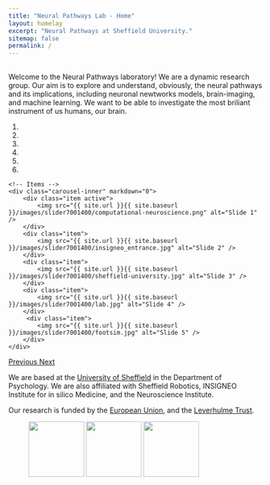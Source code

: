 ```yaml
---
title: "Neural Pathways Lab - Home"
layout: homelay
excerpt: "Neural Pathways at Sheffield University."
sitemap: false 
permalink: /
---
```

                                             
<div style="margin-top: 30px;">
  <p>Welcome to the Neural Pathways laboratory! We are a dynamic research group. Our aim is to explore and understand, obviously, the neural pathways and its implications, including neuronal newtworks models, brain-imaging, and machine learning. We want to be able to investigate the most briliant instrument of us humans, our brain.</p>
</div>


<div markdown="0" id="carousel" class="carousel slide" data-ride="carousel" data-interval="4000" data-pause="hover" >
    <!-- Menu -->
    <ol class="carousel-indicators">
        <li data-target="#carousel" data-slide-to="0" class="active"></li>
        <li data-target="#carousel" data-slide-to="1"></li>
        <li data-target="#carousel" data-slide-to="2"></li>
        <li data-target="#carousel" data-slide-to="3"></li>
        <li data-target="#carousel" data-slide-to="4"></li>
        <li data-target="#carousel" data-slide-to="5"></li>
    </ol>

    <!-- Items -->
    <div class="carousel-inner" markdown="0">
        <div class="item active">
            <img src="{{ site.url }}{{ site.baseurl }}/images/slider7001400/computational-neuroscience.png" alt="Slide 1" />
        </div>
        <div class="item">
            <img src="{{ site.url }}{{ site.baseurl }}/images/slider7001400/insigneo_entrance.jpg" alt="Slide 2" />
        </div>
        <div class="item">
            <img src="{{ site.url }}{{ site.baseurl }}/images/slider7001400/sheffield-university.jpg" alt="Slide 3" />
        </div>
        <div class="item">
            <img src="{{ site.url }}{{ site.baseurl }}/images/slider7001400/lab.jpg" alt="Slide 4" />
        </div>
         <div class="item">
            <img src="{{ site.url }}{{ site.baseurl }}/images/slider7001400/footsim.jpg" alt="Slide 5" />
        </div>
    </div>
  <a class="left carousel-control" href="#carousel" role="button" data-slide="prev">
    <span class="glyphicon glyphicon-chevron-left" aria-hidden="true"></span>
    <span class="sr-only">Previous</span>
  </a>
  <a class="right carousel-control" href="#carousel" role="button" data-slide="next">
    <span class="glyphicon glyphicon-chevron-right" aria-hidden="true"></span>
    <span class="sr-only">Next</span>
  </a>
</div>

We are based at the [University of Sheffield](https://www.sheffield.ac.uk) in the Department of Psychology. We are also affiliated with Sheffield Robotics, INSIGNEO Institute for in silico Medicine, and the Neuroscience Institute. 

Our research is funded by the [European Union](https://commission.europa.eu/index_en), and the [Leverhulme Trust](https://www.leverhulme.ac.uk).


<figure class="third">
  <img src="{{ site.url }}{{ site.baseurl }}/images/logopic/Sheffield_Logo.jpg" style="width: 110px">
  <img src="{{ site.url }}{{ site.baseurl }}/images/logopic/Insigneo_Logo.jpg" style="width: 110px">
  <img src="{{ site.url }}{{ site.baseurl }}/images/logopic/Leverhulme_Trust_Logo.jpg" style="width: 110px">
</figure>

